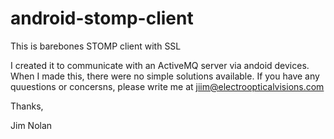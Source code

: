 android-stomp-client
====================

This is barebones STOMP client with SSL

I created it to communicate with an ActiveMQ server via andoid devices.  When I made this, there were no simple solutions available.  If you have any quuestions or concersns, please write me at jiim@electroopticalvisions.com

Thanks,

Jim Nolan
